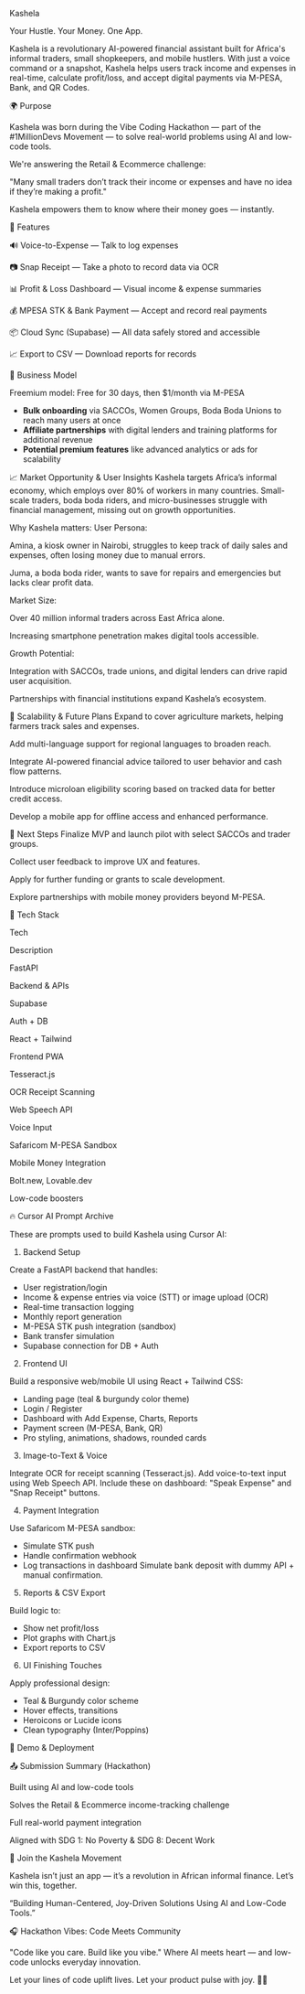 Kashela

Your Hustle. Your Money. One App.

Kashela is a revolutionary AI-powered financial assistant built for Africa's informal traders, small shopkeepers, and mobile hustlers. With just a voice command or a snapshot, Kashela helps users track income and expenses in real-time, calculate profit/loss, and accept digital payments via M-PESA, Bank, and QR Codes.

🌍 Purpose

Kashela was born during the Vibe Coding Hackathon — part of the #1MillionDevs Movement — to solve real-world problems using AI and low-code tools.

We're answering the Retail & Ecommerce challenge:

"Many small traders don’t track their income or expenses and have no idea if they’re making a profit."

Kashela empowers them to know where their money goes — instantly.

🧠 Features

🔊 Voice-to-Expense — Talk to log expenses

📷 Snap Receipt — Take a photo to record data via OCR

📊 Profit & Loss Dashboard — Visual income & expense summaries

💰 MPESA STK & Bank Payment — Accept and record real payments

📦 Cloud Sync (Supabase) — All data safely stored and accessible

📈 Export to CSV — Download reports for records

💼 Business Model

Freemium model: Free for 30 days, then $1/month via M-PESA

- **Bulk onboarding** via SACCOs, Women Groups, Boda Boda Unions to reach many users at once
- **Affiliate partnerships** with digital lenders and training platforms for additional revenue
- **Potential premium features** like advanced analytics or ads for scalability

📈 Market Opportunity & User Insights
Kashela targets Africa’s informal economy, which employs over 80% of workers in many countries. Small-scale traders, boda boda riders, and micro-businesses struggle with financial management, missing out on growth opportunities.

Why Kashela matters:
User Persona:

Amina, a kiosk owner in Nairobi, struggles to keep track of daily sales and expenses, often losing money due to manual errors.

Juma, a boda boda rider, wants to save for repairs and emergencies but lacks clear profit data.

Market Size:

Over 40 million informal traders across East Africa alone.

Increasing smartphone penetration makes digital tools accessible.

Growth Potential:

Integration with SACCOs, trade unions, and digital lenders can drive rapid user acquisition.

Partnerships with financial institutions expand Kashela’s ecosystem.

🔮 Scalability & Future Plans
Expand to cover agriculture markets, helping farmers track sales and expenses.

Add multi-language support for regional languages to broaden reach.

Integrate AI-powered financial advice tailored to user behavior and cash flow patterns.

Introduce microloan eligibility scoring based on tracked data for better credit access.

Develop a mobile app for offline access and enhanced performance.

🚀 Next Steps
Finalize MVP and launch pilot with select SACCOs and trader groups.

Collect user feedback to improve UX and features.

Apply for further funding or grants to scale development.

Explore partnerships with mobile money providers beyond M-PESA.

🧪 Tech Stack

Tech

Description

FastAPI

Backend & APIs

Supabase

Auth + DB

React + Tailwind

Frontend PWA

Tesseract.js

OCR Receipt Scanning

Web Speech API

Voice Input

Safaricom M-PESA Sandbox

Mobile Money Integration

Bolt.new, Lovable.dev

Low-code boosters

🔥 Cursor AI Prompt Archive

These are prompts used to build Kashela using Cursor AI:

1. Backend Setup

Create a FastAPI backend that handles:
- User registration/login
- Income & expense entries via voice (STT) or image upload (OCR)
- Real-time transaction logging
- Monthly report generation
- M-PESA STK push integration (sandbox)
- Bank transfer simulation
- Supabase connection for DB + Auth

2. Frontend UI

Build a responsive web/mobile UI using React + Tailwind CSS:
- Landing page (teal & burgundy color theme)
- Login / Register
- Dashboard with Add Expense, Charts, Reports
- Payment screen (M-PESA, Bank, QR)
- Pro styling, animations, shadows, rounded cards

3. Image-to-Text & Voice

Integrate OCR for receipt scanning (Tesseract.js).
Add voice-to-text input using Web Speech API.
Include these on dashboard: "Speak Expense" and "Snap Receipt" buttons.

4. Payment Integration

Use Safaricom M-PESA sandbox:
- Simulate STK push
- Handle confirmation webhook
- Log transactions in dashboard
Simulate bank deposit with dummy API + manual confirmation.

5. Reports & CSV Export

Build logic to:
- Show net profit/loss
- Plot graphs with Chart.js
- Export reports to CSV

6. UI Finishing Touches

Apply professional design:
- Teal & Burgundy color scheme
- Hover effects, transitions
- Heroicons or Lucide icons
- Clean typography (Inter/Poppins)

🧪 Demo & Deployment



📤 Submission Summary (Hackathon)

Built using AI and low-code tools

Solves the Retail & Ecommerce income-tracking challenge

Full real-world payment integration

Aligned with SDG 1: No Poverty & SDG 8: Decent Work

🤝 Join the Kashela Movement

Kashela isn’t just an app — it’s a revolution in African informal finance.
Let’s win this, together.

“Building Human-Centered, Joy-Driven Solutions Using AI and Low-Code Tools.”

🎧 Hackathon Vibes: Code Meets Community

"Code like you care. Build like you vibe."
Where AI meets heart — and low-code unlocks everyday innovation.

Let your lines of code uplift lives. Let your product pulse with joy. 🚀✨

